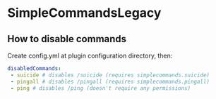 # SimpleCommandsLegacy

## How to disable commands

Create config.yml at plugin configuration directory, then:
```yaml
disabledCommands:
 - suicide # disables /suicide (requires simplecommands.suicide)
 - pingall # disables /pingall (requires simplecommands.pingall)
 - ping # disables /ping (doesn't require any permissions)
```